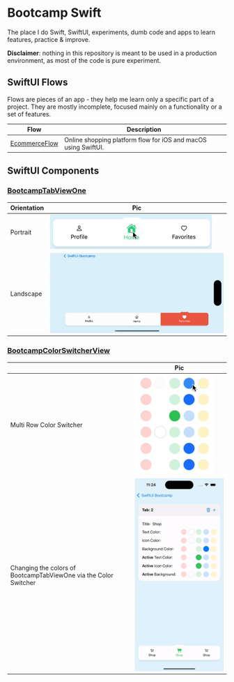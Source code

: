 # Bootcamp Swift

The place I do Swift, SwiftUI, experiments, dumb code and apps to learn features, practice & improve.

**Disclaimer**: nothing in this repository is meant to be used in a production environment, as most of the code is pure experiment.

## SwiftUI Flows

Flows are pieces of an app - they help me learn only a specific part of a project. They are mostly incomplete, focused mainly on a functionality or a set of features.

| Flow                                                                      | Description                                                    |
| ------------------------------------------------------------------------- | -------------------------------------------------------------- |
| [EcommerceFlow](apple/swiftui/bootcamp-swiftui/Flows/0001-ecommerce-flow) | Online shopping platform flow for iOS and macOS using SwiftUI. |

## SwiftUI Components

### **[BootcampTabViewOne](apple/swiftui/bootcamp-swiftui/Components/0001-BootcampTabView)**

| Orientation | Pic                                                                               |
| ----------- | --------------------------------------------------------------------------------- |
| Portrait    | ![Alt Text](/resources/static/swiftui-components/BootcampTabViewOne.gif)          |
| Landscape   | ![Alt Text](/resources/static/swiftui-components/BootcampTabViewOneLandscape.gif) |

### **[BootcampColorSwitcherView](apple/swiftui/bootcamp-swiftui/Components/0002-BootcampColorSwitcherView)**

|                                                                  | Pic                                                                                      |
| ---------------------------------------------------------------- | ---------------------------------------------------------------------------------------- |
| Multi Row Color Switcher                                         | ![Alt Text](/resources/static/swiftui-components/BootcampColorSwitcherView.gif)          |
| Changing the colors of BootcampTabViewOne via the Color Switcher | ![Alt Text](/resources/static/swiftui-components/BootcampColorSwitcherViewUsability.gif) |
